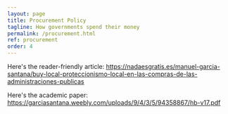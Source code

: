 ```yaml
---
layout: page
title: Procurement Policy
tagline: How governments spend their money
permalink: /procurement.html
ref: procurement
order: 4
---
```


Here's the reader-friendly article: https://nadaesgratis.es/manuel-garcia-santana/buy-local-proteccionismo-local-en-las-compras-de-las-administraciones-publicas

Here's the academic paper: https://garciasantana.weebly.com/uploads/9/4/3/5/94358867/hb-v17.pdf
